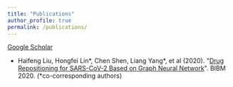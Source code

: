 ```yaml
---
title: "Publications"
author_profile: true
permalink: /publications/
---
```


[Google Scholar](https://scholar.google.com.hk/citations?user=d1oKYJkAAAAJ&hl=zh-CN)  

<!--; # Tutorials-->
<!--* Jian Tang, Fei Wang, Feixiong Cheng. "[Artificial Intelligence for Drug Discovery](https://deepgraphlearning.github.io/DrugTutorial_KDD2021/)". KDD'2021.-->
<!--* Jian Tang, Fei Wang, Feixiong Cheng. "[Artificial Intelligence for Drug Discovery](https://deepgraphlearning.github.io/DrugTutorial_AAAI2021/)". AAAI'2021.-->
<!--* William L. Hamilton and Jian Tang. “Graph Representation Learning”. Tutorial at the Thirty-Third AAAI Conference on Artificial Intelligence (AAAI'19), Hawaii, USA, 2019.-->
<!--* Jian Tang, Cheng Li and Qiaozhu Mei. "Learning representations of networks". Tutorial at KDD'17.-->



<!--# Preprints-->

<!--* Andreea Deac, Pierre-Luc Bacon, Jian Tang. "[Graph neural induction of value iteration](https://arxiv.org/pdf/2009.12604.pdf).", arXiv:2009.12604.-->
<!--* Simeon Spasov, Alessandro Di Stefano, Pietro Liò, Jian Tang. "[GRADE: Graph Dynamic Embedding](https://arxiv.org/pdf/2007.08060.pdf).", arXiv:2007.08060.-->
<!--* Hannah Alsdurf, Yoshua Bengio, Tristan Deleu, Prateek Gupta, Daphne Ippolito, Richard Janda, Max Jarvie, Tyler Kolody, Sekoul Krastev, Tegan Maharaj, Robert Obryk, Dan Pilat, Valerie Pisano, Benjamin Prud'homme, Meng Qu, Nasim Rahaman, Irina Rish, Jean-Franois Rousseau, Abhinav Sharma, Brooke Struck, Jian Tang, Martin Weiss, Yun William Yu. "[COVI White Paper](https://arxiv.org/abs/2005.08502).", arXiv:2005.08502.-->
<!--* Jordan Hoffmann, Louis Maestrati, Yoshihide Sawada, Jian Tang, Jean Michel Sellier, Yoshua Bengio. "[Data-Driven Approach to Encoding and Decoding 3-D Crystal Structures](https://arxiv.org/abs/1909.00949)", arXiv:1909.00949.-->

<!--# 2021-->
<!--* Yifan Zhao†, Huiyu Cai†, Zuobai Zhang, Jian Tang\*, Yue Li\* (2021). "[Learning interpretable cellular and gene signature embeddings from single-cell transcriptomic data](https://www.biorxiv.org/content/10.1101/2021.01.13.426593v1.full)". Nature Communications (accepted). Preprint: bioRxiv 2021.01.13.426593 (†equal contribution; *co-corresponding authors)-->
* Haifeng Liu, Hongfei Lin\*, Chen Shen, Liang Yang\*, et al (2020). "[Drug Repositioning for SARS-CoV-2 Based on Graph Neural Network](https://ieeexplore.ieee.org/abstract/document/9313236)". BIBM 2020. (*co-corresponding authors)
